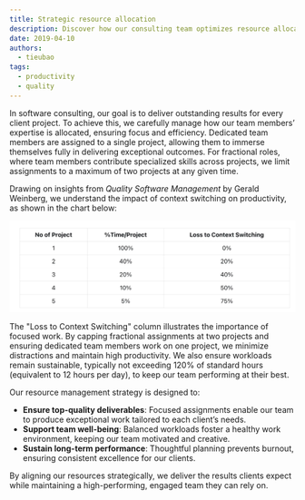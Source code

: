 ```yaml
---
title: Strategic resource allocation
description: Discover how our consulting team optimizes resource allocation to deliver high-quality results while ensuring team well-being.
date: 2019-04-10
authors:
  - tieubao
tags:
  - productivity
  - quality
---
```


In software consulting, our goal is to deliver outstanding results for every client project. To achieve this, we carefully manage how our team members’ expertise is allocated, ensuring focus and efficiency. Dedicated team members are assigned to a single project, allowing them to immerse themselves fully in delivering exceptional outcomes. For fractional roles, where team members contribute specialized skills across projects, we limit assignments to a maximum of two projects at any given time.

Drawing on insights from _Quality Software Management_ by Gerald Weinberg, we understand the impact of context switching on productivity, as shown in the chart below:

![](assets/resource-assignment_e10c107b698bfb55469b4d7252a98160_md5.webp)

The "Loss to Context Switching" column illustrates the importance of focused work. By capping fractional assignments at two projects and ensuring dedicated team members work on one project, we minimize distractions and maintain high productivity. We also ensure workloads remain sustainable, typically not exceeding 120% of standard hours (equivalent to 12 hours per day), to keep our team performing at their best.

Our resource management strategy is designed to:

- **Ensure top-quality deliverables**: Focused assignments enable our team to produce exceptional work tailored to each client’s needs.
- **Support team well-being**: Balanced workloads foster a healthy work environment, keeping our team motivated and creative.
- **Sustain long-term performance**: Thoughtful planning prevents burnout, ensuring consistent excellence for our clients.

By aligning our resources strategically, we deliver the results clients expect while maintaining a high-performing, engaged team they can rely on.
